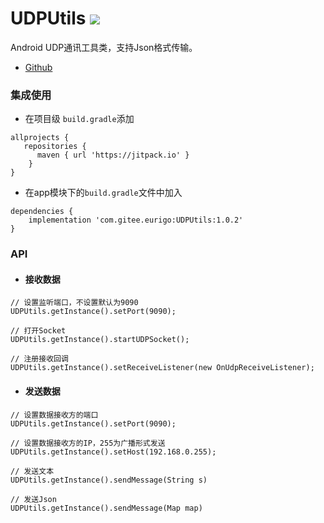# UDPUtils [![](https://jitpack.io/v/com.gitee.Eurigo/UDPUtils.svg)](https://jitpack.io/#com.gitee.Eurigo/UDPUtils)

Android UDP通讯工具类，支持Json格式传输。

+ [Github](https://github.com/eurigo/UDPUtils)

### 集成使用

+ 在项目级 `build.gradle`添加

```
allprojects {
   repositories {
      maven { url 'https://jitpack.io' }
	}
}
```
  
+ 在app模块下的`build.gradle`文件中加入
```
dependencies {
    implementation 'com.gitee.eurigo:UDPUtils:1.0.2'
}
```

### API
+ #### 接收数据
```
// 设置监听端口，不设置默认为9090
UDPUtils.getInstance().setPort(9090);

// 打开Socket
UDPUtils.getInstance().startUDPSocket();

// 注册接收回调
UDPUtils.getInstance().setReceiveListener(new OnUdpReceiveListener);
```
+ #### 发送数据
```
// 设置数据接收方的端口
UDPUtils.getInstance().setPort(9090);

// 设置数据接收方的IP，255为广播形式发送
UDPUtils.getInstance().setHost(192.168.0.255);

// 发送文本
UDPUtils.getInstance().sendMessage(String s)

// 发送Json
UDPUtils.getInstance().sendMessage(Map map)
```
